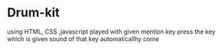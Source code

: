 # Drum-kit
using HTML, CSS ,javascript
played with given mention key 
press the key which is given sound of that key automaticallhy come
